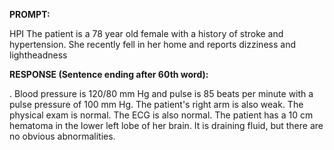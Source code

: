 **PROMPT:**

HPI The patient is a 78 year old female with a history of stroke and hypertension. She recently fell in her home and reports dizziness and lightheadness

**RESPONSE (Sentence ending after 60th word):**

. Blood pressure is 120/80 mm Hg and pulse is 85 beats per minute with a pulse pressure of 100 mm Hg. The patient's right arm is also weak. The physical exam is normal. The ECG is also normal. The patient has a 10 cm hematoma in the lower left lobe of her brain. It is draining fluid, but there are no obvious abnormalities. 